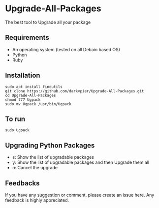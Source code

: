 # Upgrade-All-Packages
The best tool to Upgrade all your package

## Requirements
- An operating system (tested on all Debain based OS)
- Python
- Ruby

## Installation
```
sudo apt install findutils
git clone https://github.com/darkvpier/Upgrade-All-Packages.git
cd Upgrade-All-Packages
chmod 777 Ugpack
sudo mv Ugpack /usr/bin/Ugpack
```

## To run
```
sudo Ugpack 
```

## Upgrading Python Packages
- s: Show the list of upgradable packages
- y: Show the list of upgradable packages and then Upgrade them all
- n: Cancel the upgrade

## Feedbacks
If you have any suggestion or comment, please create an issue here. Any feedback is highly appreciated.

